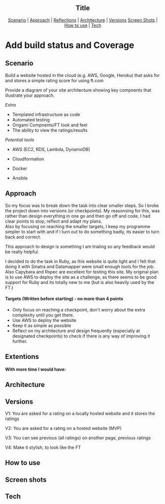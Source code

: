 <h2 align="center"> Title </h2>

 <p align="center">  <a href='#scenario'>Scenario</a> |  <a href='#approach'>Approach</a>   |   <a href='#reflections'>Reflections</a> |  <a href='#architecture'>Architecture</a> |  <a href='#user_stories'>Versions</a>
 <a href='#screen_shots'>Screen Shots</a> |  <a href='#use'>How to use</a>   |   <a href='#tech'>Tech</a>

 # Add build status and Coverage

## Scenario  <a name= "scenario"></a>

Build a website hosted in the cloud (e.g. AWS, Google, Heroku) that asks for and stores a simple
rating score for using ft.com

Provide a diagram of your site architecture showing key compnents that illustrate your approach.

*Extra*
 - Templated infrastructure as code
 - Automated testing
 - Origami Compnents/FT look and feel
 - The ability to view the ratings/results

 *Potential tools*
 - AWS (EC2, RDS, Lambda, DynamoDB)

 - Cloudformation

 - Docker

 - Ansible

## Approach <a name= "approach"> </a>

So my focus was to break down the task into clear smaller steps. So I broke the project down into versions (or checkpoints).
My reasonsing for this, was rather than design everything in one go and then go off and code, I had clear points to stop, reflect and adapt my plans.  
Also by focusing on reaching the smaller targets, I keep my programme simpler to start with and if I turn out to do something badly, its easier to turn back and
correct.

This approach to design is something I am trialing so any feedback would be really helpful.

I decided to do the task in Ruby, as this website is quite light and I felt that doing it with Sinatra and Datamapper were small
enough tools for the job. Also Capybara and Rspec are excellent for testing this site.
My original plan is to use AWS to deploy the site as a challenge, as there seems to be good support for Ruby and
its totally new to me (but is also heavily used by the FT.)

#### Targets (Written before starting) - no more than 4 points
- Only focus on reaching a checkpoint, don't worry about the extra complexity until you get there.
- Use AWS to deploy the website
- Keep it as simple as possible
- Reflect on my architecture and design frequently (especially at designated checkpoints) to check if there is any way of improving it further. 

## Extentions <a name= "reflections"> </a>

#### With more time I would have:

## Architecture <a name= "architecture"> </a>

## Versions <a name= "user_stories"> </a>

V1: You are asked for a rating on a locally hosted website and it stores the ratings

V2: You are asked for a rating on a hosted website  (MVP)

V3: You can see previous (all ratings) on another page, previous ratings

V4: Make it stylish, to look like the FT

## How to use  <a name= "use"> </a>

## Screen shots <a name= "screen_shots"> </a>

## Tech <a name= "tech"> </a>
